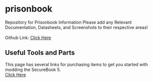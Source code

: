 # prisonbook
Repository for Prisonbook Information
Please add any Relevant Documentation, Datasheets, and Screenshots to their respective areas!
\
\
Github Link: [Click Here](https://discord.com/channels/275839990343270402/1210773633614618705)

## Useful Tools and Parts
This page has several links for purchasing items to get you started with modding the SecureBook 5.\
[Click Here](/Tools-Parts/)
